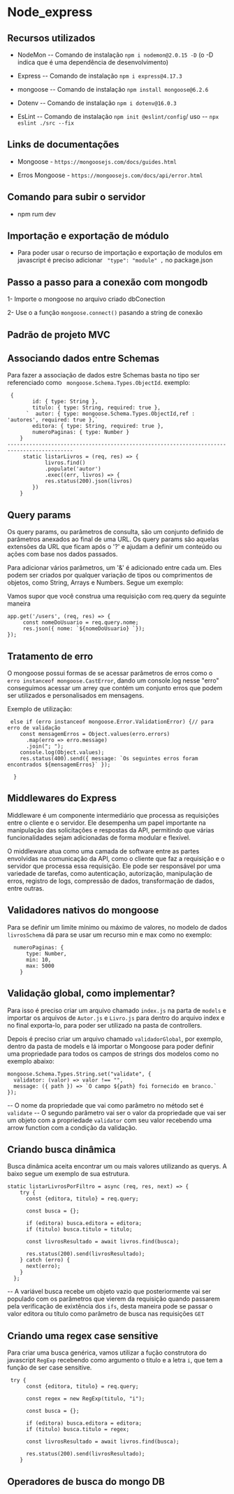 # Node_express

## Recursos utilizados

+ NodeMon -- Comando de instalação `npm i nodemon@2.0.15 -D` (o -D indica que é uma dependência de desenvolvimento)

+ Express -- Comando de instalação `npm i express@4.17.3`

+ mongoose -- Comando de instalação `npm install mongoose@6.2.6`

+ Dotenv --  Comando de instalação `npm i dotenv@16.0.3`

+ EsLint -- Comando de instalação `npm init @eslint/config`/ uso -- `npx eslint ./src --fix`



## Links de documentações

+ Mongoose - `https://mongoosejs.com/docs/guides.html`

+ Erros Mongoose - `https://mongoosejs.com/docs/api/error.html`


## Comando para subir o servidor

+ npm rum dev

## Importação e exportação de módulo

+ Para poder usar o recurso de importação e exportação de modulos em javascript é preciso adicionar ` "type": "module" ,` no package.json 

## Passo a passo para a conexão com mongodb

1- Importe o mongoose no arquivo criado dbConection

2- Use o a função `mongoose.connect()` pasando a string de conexão

## Padrão de projeto MVC

## Associando dados entre Schemas

Para fazer a associação de dados estre Schemas basta no tipo ser referenciado como ` mongoose.Schema.Types.ObjectId`. exemplo:

```
 {
        id: { type: String },
        titulo: { type: String, required: true },
      `  autor: { type: mongoose.Schema.Types.ObjectId,ref : 'autores', required: true },`
        editora: { type: String, required: true },
        numeroPaginas: { type: Number }
    }
-------------------------------------------------------------------------------------------
     static listarLivros = (req, res) => {
            livros.find()
            .populate('autor')
            .exec((err, livros) => {
            res.status(200).json(livros)
        })
    }
```

## Query params

Os query params, ou parâmetros de consulta, são um conjunto definido de parâmetros anexados ao final de uma URL. Os query params são aquelas extensões da URL que ficam após o '?' e ajudam a definir um conteúdo ou ações com base nos dados passados.

Para adicionar vários parâmetros, um '&' é adicionado entre cada um. Eles podem ser criados por qualquer variação de tipos ou comprimentos de objetos, como String, Arrays e Numbers. Segue um exemplo:

Vamos supor que você construa uma requisição com req.query da seguinte maneira

```
app.get('/users', (req, res) => {
     const nomeDoUsuario = req.query.nome;
     res.json({ nome: `${nomeDoUsuario} `});
});

```

## Tratamento de erro 

O mongoose possui formas de se acessar parâmetros de erros como o ` erro instanceof mongoose.CastError`, dando um console.log nesse "erro" conseguimos acessar um arrey que contém um conjunto erros que podem ser utilizados e personalisados em mensagens. 

Exemplo de utilização:

```
 else if (erro instanceof mongoose.Error.ValidationError) {// para erro de validação
    const mensagemErros = Object.values(erro.errors)
      .map(erro => erro.message)
      .join("; ");
    console.log(Object.values);
    res.status(400).send({ message: `Os seguintes erros foram encontrados ${mensagemErros}` });

  }
```


## Middlewares do Express

Middleware é um componente intermediário que processa as requisições entre o cliente e o servidor. Ele desempenha um papel importante na manipulação das solicitações e respostas da API, permitindo que várias funcionalidades sejam adicionadas de forma modular e flexível.

O middleware atua como uma camada de software entre as partes envolvidas na comunicação da API, como o cliente que faz a requisição e o servidor que processa essa requisição. Ele pode ser responsável por uma variedade de tarefas, como autenticação, autorização, manipulação de erros, registro de logs, compressão de dados, transformação de dados, entre outras.

## Validadores nativos do mongoose

Para se definir um limite mínimo ou máximo de valores, no modelo de dados `livrosSchema` dá para se usar um recurso min e max como no exemplo:

```
  numeroPaginas: {
      type: Number,
      min: 10,
      max: 5000
    }
```


## Validação global, como implementar?

Para isso é preciso criar um arquivo chamado `index.js` na parta de `models` e importar os arquivos de `Autor.js` e
`Livro.js` para dentro do arquivo index e no final exporta-lo, para poder ser utilizado na pasta de controllers.

Depois é preciso criar um arquivo chamado `validadorGlobal`, por exemplo, dentro da pasta de models e lá importar o Mongoose
para poder definir uma propriedade para todos os campos de strings dos modelos como no exemplo abaixo:

```
mongoose.Schema.Types.String.set("validate", {
  validator: (valor) => valor !== "",
  message: ({ path }) => `O campo ${path} foi fornecido em branco.`
});
```

 -- O nome da propriedade que vai como parâmetro no método set é `validate`
 -- O segundo parâmetro vai ser o valor da propriedade que vai ser um objeto com a propriedade `validator` com seu valor
    recebendo uma arrow function com a condição da validação.


## Criando busca dinâmica 

Busca dinâmica aceita encontrar um ou mais valores utilizando as querys. A baixo segue um exemplo de sua estrutura.

```
static listarLivrosPorFiltro = async (req, res, next) => {
    try {
      const {editora, titulo} = req.query;

      const busca = {};

      if (editora) busca.editora = editora;
      if (titulo) busca.titulo = titulo;

      const livrosResultado = await livros.find(busca);

      res.status(200).send(livrosResultado);
    } catch (erro) {
      next(erro);
    }
  };
```
 -- A variável busca recebe um objeto vazio que posteriormente vai ser populado com os parâmetros que vierem da requisição
    quando passarem pela verificação de exixtência dos `ifs`, desta maneira pode se passar o valor editora ou título como
    parâmetro de busca nas requisições `GET`

## Criando uma regex case sensitive

Para criar uma busca genérica, vamos utilizar a fução construtora do javascript `RegExp` recebendo como argumento 
o titulo e a letra `i`, que tem a função de ser case sensitive.

```
 try {
      const {editora, titulo} = req.query;

      const regex = new RegExp(titulo, "i");

      const busca = {};

      if (editora) busca.editora = editora;
      if (titulo) busca.titulo = regex;

      const livrosResultado = await livros.find(busca);

      res.status(200).send(livrosResultado);
    }
```


## Operadores de busca do mongo DB













